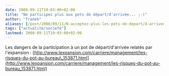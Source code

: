 ```yaml
---
date: 2008-09-11T19:03:00+02:00
title: "Ne participez plus aux pots de départ/d'arrivée... ;-)"
author: "franek"
aliases: [/post/2008/09/11/N-acceptez-plus-les-pots-de-depart/d-arrivee]
tags: ["actualité/societé"]
lastmod: 2008-09-11T19:03:00+02:00
---
```

Les dangers de la participation à un pot de départ/d'arrivée relatés par l'expansion : [http://www.lexpansion.com/carriere/management/les-risques-du-pot-au-bureau\_153871.html](http://www.lexpansion.com/carriere/management/les-risques-du-pot-au-bureau_153871.html)
